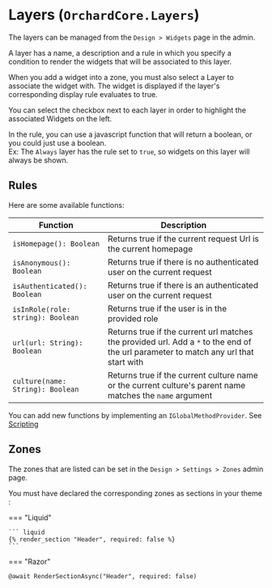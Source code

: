 # Layers (`OrchardCore.Layers`)

The layers can be managed from the `Design > Widgets` page in the admin.

A layer has a name, a description and a rule in which you specify a condition to render the widgets that will be associated to this layer.

When you add a widget into a zone, you must also select a Layer to associate the widget with. The widget is displayed if the layer's corresponding display rule evaluates to true.

You can select the checkbox next to each layer in order to highlight the associated Widgets on the left.

In the rule, you can use a javascript function that will return a boolean, or you could just use a boolean.  
Ex: The `Always` layer has the rule set to `true`, so widgets on this layer will always be shown.

## Rules

Here are some available functions:

| Function | Description |
| -------- | ----------- |
| `isHomepage(): Boolean` | Returns true if the current request Url is the current homepage |
| `isAnonymous(): Boolean` | Returns true if there is no authenticated user on the current request |
| `isAuthenticated(): Boolean` | Returns true if there is an authenticated user on the current request |
| `isInRole(role: string): Boolean` | Returns true if the user is in the provided role |
| `url(url: String): Boolean` | Returns true if the current url matches the provided url. Add a `*` to the end of the url parameter to match any url that start with  |
| `culture(name: String): Boolean` | Returns true if the current culture name or the current culture's parent name matches the `name` argument |

You can add new functions by implementing an `IGlobalMethodProvider`. See [Scripting](../Scripting/README.md#layers-orchardcorelayers)

## Zones

The zones that are listed can be set in the `Design > Settings > Zones` admin page.

You must have declared the corresponding zones as sections in your theme :

=== "Liquid"

    ``` liquid
    {% render_section "Header", required: false %}
    ```

=== "Razor"

``` html
@await RenderSectionAsync("Header", required: false)
```
